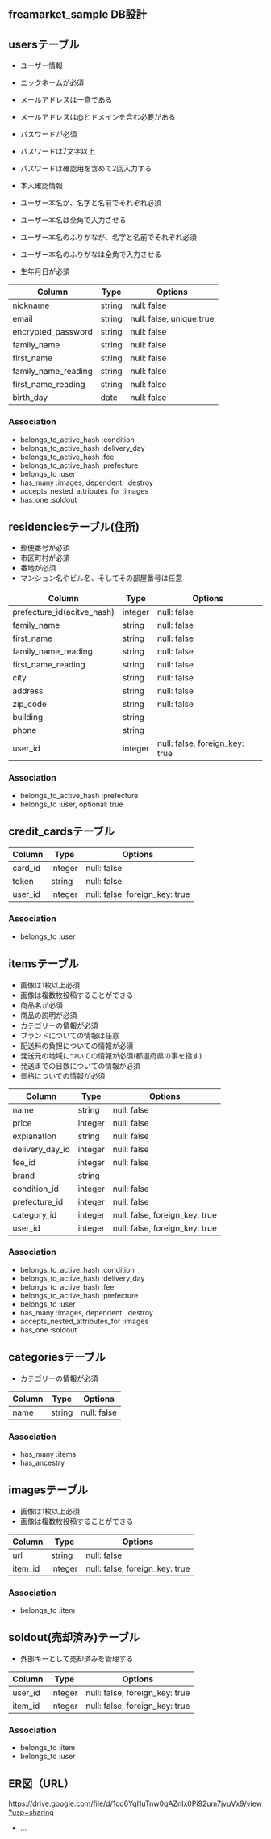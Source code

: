 ## freamarket_sample DB設計

## usersテーブル
- ユーザー情報
 - ニックネームが必須
 - メールアドレスは一意である
 - メールアドレスは@とドメインを含む必要がある
 - パスワードが必須
 - パスワードは7文字以上
 - パスワードは確認用を含めて2回入力する

- 本人確認情報
 - ユーザー本名が、名字と名前でそれぞれ必須
 - ユーザー本名は全角で入力させる
 - ユーザー本名のふりがなが、名字と名前でそれぞれ必須
 - ユーザー本名のふりがなは全角で入力させる
 - 生年月日が必須

|Column|Type|Options|
|------|----|-------|
|nickname|string|null: false|
|email|string|null: false, unique:true|
|encrypted_password|string|null: false|
|family_name|string|null: false|
|first_name|string|null: false|
|family_name_reading|string|null: false|
|first_name_reading|string|null: false|
|birth_day|date|null: false|

### Association
- belongs_to_active_hash :condition
- belongs_to_active_hash :delivery_day
- belongs_to_active_hash :fee
- belongs_to_active_hash :prefecture
- belongs_to :user
- has_many :images, dependent: :destroy
- accepts_nested_attributes_for :images
- has_one :soldout


## residenciesテーブル(住所)
 - 郵便番号が必須
 - 市区町村が必須
 - 番地が必須
 - マンション名やビル名、そしてその部屋番号は任意

|Column|Type|Options|
|------|----|-------|
|prefecture_id(acitve_hash)|integer|null: false|
|family_name|string|null: false|
|first_name|string|null: false|
|family_name_reading|string|null: false|
|first_name_reading|string|null: false|
|city|string|null: false|
|address|string|null: false|
|zip_code|string|null: false|
|building|string|
|phone|string|
|user_id|integer|null: false, foreign_key: true|

### Association
- belongs_to_active_hash :prefecture
- belongs_to :user, optional: true


## credit_cardsテーブル
|Column|Type|Options|
|------|----|-------|
|card_id|integer|null: false|
|token|string|null: false|
|user_id|integer|null: false, foreign_key: true|

### Association
- belongs_to :user

## itemsテーブル
- 画像は1枚以上必須
- 画像は複数枚投稿することができる
- 商品名が必須
- 商品の説明が必須
- カテゴリーの情報が必須
- ブランドについての情報は任意
- 配送料の負担についての情報が必須
- 発送元の地域についての情報が必須(都道府県の事を指す)
- 発送までの日数についての情報が必須
- 価格についての情報が必須

|Column|Type|Options|
|------|----|-------|
|name|string|null: false|
|price|integer|null: false|
|explanation|string|null: false|
|delivery_day_id|integer|null: false|
|fee_id|integer|null: false|
|brand|string||
|condition_id|integer|null: false|
|prefecture_id|integer|null: false|
|category_id|integer|null: false, foreign_key: true|
|user_id|integer|null: false, foreign_key: true|

### Association
- belongs_to_active_hash :condition
- belongs_to_active_hash :delivery_day
- belongs_to_active_hash :fee
- belongs_to_active_hash :prefecture
- belongs_to :user
- has_many :images, dependent: :destroy
- accepts_nested_attributes_for :images
- has_one :soldout

## categoriesテーブル
- カテゴリーの情報が必須

|Column|Type|Options|
|------|----|-------|
|name|string|null: false|

### Association
- has_many :items
- has_ancestry


## imagesテーブル
- 画像は1枚以上必須
- 画像は複数枚投稿することができる

|Column|Type|Options|
|------|----|-------|
|url|string|null: false|
|item_id|integer|null: false, foreign_key: true|

### Association
- belongs_to :item

## soldout(売却済み)テーブル
- 外部キーとして売却済みを管理する

|Column|Type|Options|
|------|----|-------|
|user_id|integer|null: false, foreign_key: true|
|item_id|integer|null: false, foreign_key: true|

### Association
- belongs_to :item
- belongs_to :user

## ER図（URL）
https://drive.google.com/file/d/1cq6Yql1uTnw0qAZnIx0Pi92um7jvuVx9/view?usp=sharing

* ...
